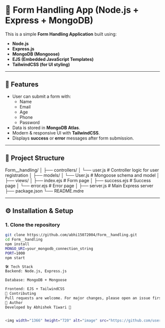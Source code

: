 # 📝 Form Handling App (Node.js + Express + MongoDB)

This is a simple **Form Handling Application** built using:
- **Node.js**
- **Express.js**
- **MongoDB (Mongoose)**
- **EJS (Embedded JavaScript Templates)**
- **TailwindCSS (for UI styling)**

---

## 🚀 Features
- User can submit a form with:
  - Name
  - Email
  - Age
  - Phone
  - Password
- Data is stored in **MongoDB Atlas**.
- Modern & responsive UI with **TailwindCSS**.
- Displays **success** or **error** messages after form submission.

---

## 📂 Project Structure 

Form__handling/
│
├── controllers/
│ └── user.js # Controller logic for user registration
│
├── models/
│ └── User.js # Mongoose schema and model
│
├── views/
│ ├── index.ejs # Form page
│ ├── success.ejs # Success page
│ └── error.ejs # Error page
│
├── server.js # Main Express server
├── package.json
└── README.mdre


---

## ⚙️ Installation & Setup

### 1. Clone the repository
```bash
git clone https://github.com/abhi15072004/Form__handling.git
cd Form__handling
npm install
MONGO_URI=your_mongodb_connection_string
PORT=1000
npm start

🛠️ Tech Stack
Backend: Node.js, Express.js

Database: MongoDB + Mongoose

Frontend: EJS + TailwindCSS
🤝 Contributing
Pull requests are welcome. For major changes, please open an issue first to discuss what you would like to change.
👤 Author
Developed by Abhishek Tiwari 🚀


<img width="1366" height="720" alt="image" src="https://github.com/user-attachments/assets/d0f8a08c-b591-476e-af95-f173f2d85c9b" />

